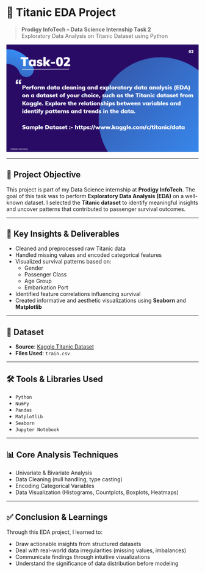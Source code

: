 # 🚢 Titanic EDA Project  
> **Prodigy InfoTech – Data Science Internship Task 2**  
> Exploratory Data Analysis on Titanic Dataset using Python

![Titanic](https://github.com/kindo-tk/PRODIGY_DS_02/blob/main/ds2.png)

---

## 📌 Project Objective
This project is part of my Data Science internship at **Prodigy InfoTech**. The goal of this task was to perform **Exploratory Data Analysis (EDA)** on a well-known dataset. I selected the **Titanic dataset** to identify meaningful insights and uncover patterns that contributed to passenger survival outcomes.

---

## 🧠 Key Insights & Deliverables
- Cleaned and preprocessed raw Titanic data
- Handled missing values and encoded categorical features
- Visualized survival patterns based on:
  - Gender
  - Passenger Class
  - Age Group
  - Embarkation Port
- Identified feature correlations influencing survival
- Created informative and aesthetic visualizations using **Seaborn** and **Matplotlib**

---

## 📂 Dataset
- **Source**: [Kaggle Titanic Dataset](https://www.kaggle.com/c/titanic/data)
- **Files Used**: `train.csv`

---

## 🛠️ Tools & Libraries Used
- `Python`
- `NumPy`
- `Pandas`
- `Matplotlib`
- `Seaborn`
- `Jupyter Notebook`

---

## 📊 Core Analysis Techniques
- Univariate & Bivariate Analysis
- Data Cleaning (null handling, type casting)
- Encoding Categorical Variables
- Data Visualization (Histograms, Countplots, Boxplots, Heatmaps)

---


## ✅ Conclusion & Learnings
Through this EDA project, I learned to:
- Draw actionable insights from structured datasets
- Deal with real-world data irregularities (missing values, imbalances)
- Communicate findings through intuitive visualizations
- Understand the significance of data distribution before modeling

